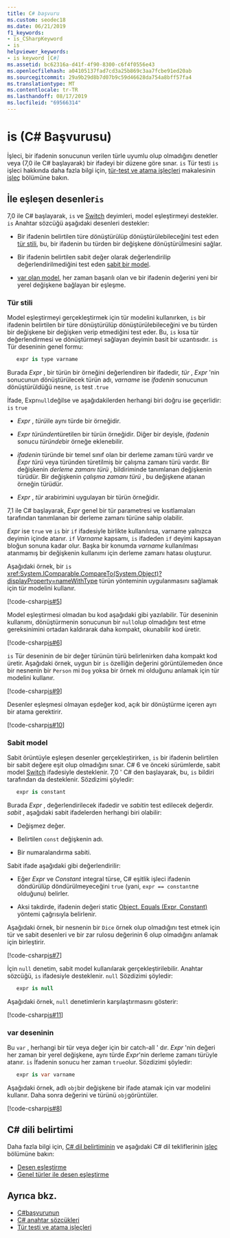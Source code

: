 ```yaml
---
title: C# başvuru
ms.custom: seodec18
ms.date: 06/21/2019
f1_keywords:
- is_CSharpKeyword
- is
helpviewer_keywords:
- is keyword [C#]
ms.assetid: bc62316a-d41f-4f90-8300-c6f4f0556e43
ms.openlocfilehash: a04105137fad7cd3a25b869c3aa7fcbe91ed20ab
ms.sourcegitcommit: 29a9b29d8b7d07b9c59d46628da754a8bff57fa4
ms.translationtype: MT
ms.contentlocale: tr-TR
ms.lasthandoff: 08/17/2019
ms.locfileid: "69566314"
---
```

# <a name="is-c-reference"></a>is (C# Başvurusu)

İşleci, bir ifadenin sonucunun verilen türle uyumlu olup olmadığını denetler veya (7,0 ile C# başlayarak) bir ifadeyi bir düzene göre sınar. `is` Tür testi `is` işleci hakkında daha fazla bilgi için, [tür-test ve atama işleçleri](../operators/type-testing-and-cast.md) makalesinin [işleç](../operators/type-testing-and-cast.md#is-operator) bölümüne bakın.

## <a name="pattern-matching-with-is"></a>İle eşleşen desenler`is`

7,0 ile C# başlayarak, `is` ve [Switch](switch.md) deyimleri, model eşleştirmeyi destekler. `is` Anahtar sözcüğü aşağıdaki desenleri destekler:

- Bir ifadenin belirtilen türe dönüştürülüp dönüştürülebileceğini test eden [tür stili](#type-pattern), bu, bir ifadenin bu türden bir değişkene dönüştürülmesini sağlar.

- Bir ifadenin belirtilen sabit değer olarak değerlendirilip değerlendirilmediğini test eden [sabit bir model](#constant-pattern).

- [var olan model](#var-pattern), her zaman başarılı olan ve bir ifadenin değerini yeni bir yerel değişkene bağlayan bir eşleşme.

### <a name="type-pattern"></a>Tür stili

Model eşleştirmeyi gerçekleştirmek için tür modelini kullanırken, `is` bir ifadenin belirtilen bir türe dönüştürülüp dönüştürülebileceğini ve bu türden bir değişkene bir değişken verip etmediğini test eder. Bu, `is` kısa tür değerlendirmesi ve dönüştürmeyi sağlayan deyimin basit bir uzantısıdır. `is` Tür deseninin genel formu:

```csharp
   expr is type varname
```

Burada *Expr* , bir türün bir örneğini değerlendiren bir ifadedir, *tür* , *Expr* 'nin sonucunun dönüştürülecek türün adı, *varname* ise *ifadenin* sonucunun dönüştürüldüğü nesne, `is` test .`true` 

İfade, Expr`null`değilse ve aşağıdakilerden herhangi biri doğru ise geçerlidir: `is` `true`

- *Expr* , *türü*ile aynı türde bir örneğidir.

- *Expr* *türünden*türetilen bir türün örneğidir. Diğer bir deyişle, *ifadenin* sonucu *türünde*bir örneğe eklenebilir.

- *ifadenin* türünde bir temel sınıf olan bir derleme zamanı türü vardır ve *Expr* *türü* veya türünden türetilmiş bir çalışma zamanı türü vardır. Bir değişkenin *derleme zamanı türü* , bildiriminde tanımlanan değişkenin türüdür. Bir değişkenin *çalışma zamanı türü* , bu değişkene atanan örneğin türüdür.

- *Expr* , *tür* arabirimini uygulayan bir türün örneğidir.

7,1 ile C# başlayarak, *Expr* genel bir tür parametresi ve kısıtlamaları tarafından tanımlanan bir derleme zamanı türüne sahip olabilir.

*Expr* ise `true` ve `is` bir `if` ifadesiyle birlikte kullanılırsa, varname yalnızca deyimin içinde atanır. `if` *Varname* kapsamı, `is` ifadeden `if` deyimi kapsayan bloğun sonuna kadar olur. Başka bir konumda *varname* kullanılması atanmamış bir değişkenin kullanımı için derleme zamanı hatası oluşturur.

Aşağıdaki örnek, bir `is` <xref:System.IComparable.CompareTo(System.Object)?displayProperty=nameWithType> türün yönteminin uygulanmasını sağlamak için tür modelini kullanır.

[!code-csharp[is#5](../../../../samples/snippets/csharp/language-reference/keywords/is/is-type-pattern5.cs#5)]

Model eşleştirmesi olmadan bu kod aşağıdaki gibi yazılabilir. Tür deseninin kullanımı, dönüştürmenin sonucunun bir `null`olup olmadığını test etme gereksinimini ortadan kaldırarak daha kompakt, okunabilir kod üretir.  

[!code-csharp[is#6](../../../../samples/snippets/csharp/language-reference/keywords/is/is-type-pattern6.cs#6)]

`is` Tür deseninin de bir değer türünün türü belirlenirken daha kompakt kod üretir. Aşağıdaki örnek, uygun bir `is` özelliğin değerini görüntülemeden önce bir nesnenin bir `Person` mi `Dog` yoksa bir örnek mi olduğunu anlamak için tür modelini kullanır.

[!code-csharp[is#9](../../../../samples/snippets/csharp/language-reference/keywords/is/is-type-pattern9.cs#9)]

Desenler eşleşmesi olmayan eşdeğer kod, açık bir dönüştürme içeren ayrı bir atama gerektirir.

[!code-csharp[is#10](../../../../samples/snippets/csharp/language-reference/keywords/is/is-type-pattern10.cs#10)]

### <a name="constant-pattern"></a>Sabit model

Sabit örüntüyle eşleşen desenler gerçekleştirirken, `is` bir ifadenin belirtilen bir sabit değere eşit olup olmadığını sınar. C# 6 ve önceki sürümlerde, sabit model [Switch](switch.md) ifadesiyle desteklenir. 7,0 ' C# den başlayarak, bu, `is` bildiri tarafından da desteklenir. Sözdizimi şöyledir:

```csharp
   expr is constant
```

Burada *Expr* , değerlendirilecek ifadedir ve *sabitin* test edilecek değerdir. *sabit* , aşağıdaki sabit ifadelerden herhangi biri olabilir:

- Değişmez değer.

- Belirtilen `const` değişkenin adı.

- Bir numaralandırma sabiti.

Sabit ifade aşağıdaki gibi değerlendirilir:

- Eğer *Expr* ve *Constant* integral türse, C# eşitlik işleci ifadenin döndürülüp döndürülmeyeceğini `true` (yani, `expr == constant`ne olduğunu) belirler.

- Aksi takdirde, ifadenin değeri static [Object. Equals (Expr, Constant)](xref:System.Object.Equals(System.Object,System.Object)) yöntemi çağrısıyla belirlenir.  

Aşağıdaki örnek, bir nesnenin bir `Dice` örnek olup olmadığını test etmek için tür ve sabit desenleri ve bir zar rulosu değerinin 6 olup olmadığını anlamak için birleştirir.

[!code-csharp[is#7](../../../../samples/snippets/csharp/language-reference/keywords/is/is-const-pattern7.cs#7)]

İçin `null` denetim, sabit model kullanılarak gerçekleştirilebilir. Anahtar sözcüğü, `is` ifadesiyle desteklenir. `null` Sözdizimi şöyledir:

```csharp
   expr is null
```

Aşağıdaki örnek, `null` denetimlerin karşılaştırmasını gösterir:

[!code-csharp[is#11](../../../../samples/snippets/csharp/language-reference/keywords/is/is-const-pattern11.cs#11)]

### <a name="var-pattern"></a>var deseninin

Bu `var` , herhangi bir tür veya değer için bir catch-all ' dır. *Expr* 'nin değeri her zaman bir yerel değişkene, aynı türde *Expr*'nin derleme zamanı türüyle atanır. `is` İfadenin sonucu her zaman `true`olur. Sözdizimi şöyledir:

```csharp
   expr is var varname
```

Aşağıdaki örnek, adlı `obj`bir değişkene bir ifade atamak için var modelini kullanır. Daha sonra değerini ve türünü `obj`görüntüler.

[!code-csharp[is#8](../../../../samples/snippets/csharp/language-reference/keywords/is/is-var-pattern8.cs#8)]

## <a name="c-language-specification"></a>C# dili belirtimi
  
Daha fazla bilgi için, [ C# dil belirtiminin](~/_csharplang/spec/introduction.md) ve aşağıdaki C# dil tekliflerinin [işleç](~/_csharplang/spec/expressions.md#the-is-operator) bölümüne bakın:

- [Desen eşleştirme](~/_csharplang/proposals/csharp-7.0/pattern-matching.md)
- [Genel türler ile desen eşleştirme](~/_csharplang/proposals/csharp-7.1/generics-pattern-match.md)
  
## <a name="see-also"></a>Ayrıca bkz.

- [C#başvurunun](../index.md)
- [C# anahtar sözcükleri](index.md)
- [Tür testi ve atama işleçleri](../operators/type-testing-and-cast.md)
